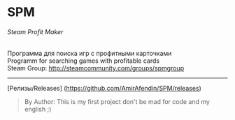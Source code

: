 # SPM  
###### Steam Profit Maker ######
Программа для поиска игр с профитными карточками  
Programm for searching games with profitable cards  
Steam Group: 
http://steamcommunity.com/groups/spmgroup  
***
[Релизы/Releases] (https://github.com/AmirAfendin/SPM/releases)
>By Author: This is my first project don't be mad for code and my english ;)
